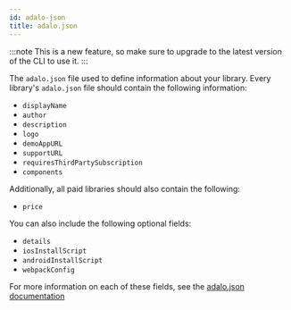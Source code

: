```yaml
---
id: adalo-json
title: adalo.json
---
```


:::note
This is a new feature, so make sure to upgrade to the latest version of the CLI to use it.
:::

The `adalo.json` file used to define information about your library. Every library's `adalo.json` file should contain the following information:

- `displayName`
- `author`
- `description`
- `logo`
- `demoAppURL`
- `supportURL`
- `requiresThirdPartySubscription`
- `components`

Additionally, all paid libraries should also contain the following:

- `price`

You can also include the following optional fields:

- `details`
- `iosInstallScript`
- `androidInstallScript`
- `webpackConfig`

For more information on each of these fields, see the [adalo.json documentation](/docs/configuration/adalo-json)
